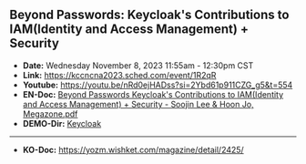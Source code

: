 
## Beyond Passwords: Keycloak's Contributions to IAM(Identity and Access Management) + Security
- **Date:** Wednesday November 8, 2023 11:55am - 12:30pm CST
- **Link:** https://kccncna2023.sched.com/event/1R2qR
- **Youtube:** https://youtu.be/nRd0ejHADss?si=2Ybd61p911CZG_g5&t=554
- **EN-Doc:** [Beyond Passwords Keycloak's Contributions to IAM(Identity and Access Management) + Security - Soojin Lee & Hoon Jo, Megazone.pdf](Beyond%20Passwords%20Keycloak's%20Contributions%20to%20IAM(Identity%20and%20Access%20Management)%20%2B%20Security%20-%20Soojin%20Lee%20%26%20Hoon%20Jo%2C%20Megazone.pdf)
- **DEMO-Dir:** [Keycloak](DEMO)
---
- **KO-Doc:** https://yozm.wishket.com/magazine/detail/2425/

